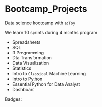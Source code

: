 # Bootcamp_Projects
Data science bootcamp with `adToy`

We learn 10 sprints during 4 months program

- Spreadsheets
- SQL 
- R Programming
- Dta Transformation
- Data Visualization
- Statistics
- Intro to `Classical` Machine Learning
- Intro to Python
- Essential Python for Data Analyst 
- Dashboard 

Badges: 
